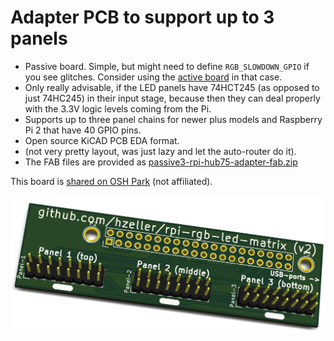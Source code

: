 Adapter PCB to support up to 3 panels
======================================

   * Passive board. Simple, but might need to define `RGB_SLOWDOWN_GPIO` if you see
     glitches. Consider using the [active board](../active-3) in that case.
   * Only really advisable, if the LED panels have 74HCT245 (as opposed to just 74HC245) in their
     input stage, because then they can deal properly with the 3.3V logic levels coming from the Pi.
   * Supports up to three panel chains for newer plus models and
     Raspberry Pi 2 that have 40 GPIO pins.
   * Open source KiCAD PCB EDA format.
   * (not very pretty layout, was just lazy and let the auto-router do it).
   * The FAB files are provided as [passive3-rpi-hub75-adapter-fab.zip](./passive3-rpi-hub75-adapter-fab.zip)

This board is [shared on OSH Park][osh-passive3] (not affiliated).

![Preview][rendering]

[rendering]: ../../img/passive3-pcb.png
[osh-passive3]: https://oshpark.com/shared_projects/FNAtZUsP
